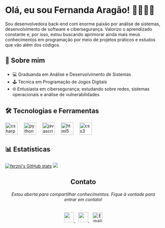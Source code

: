 Olá, eu sou Fernanda Aragão! 👩🏻‍💻✨
=======================================================================================================================================

Sou desenvolvedora back-end com enorme paixão por análise de sistemas, desenvolvimento de software e cibersegurança. Valorizo o aprendizado constante e, por isso, estou buscando aprimorar ainda mais meus conhecimentos em programação por meio de projetos práticos e estudos que vão além dos códigos.

###

<h2 align="left">🔎 Sobre mim</h2>

###
* 💻 Graduanda em Análise e Desenvolvimento de Sistemas
* 🕹 Técnica em Programação de Jogos Digitais
* 🌐 Entusiasta em cibersegurança; estudando sobre redes, sistemas operacionais e análise de vulnerabilidades

###

<h2 align="left"> 🛠 Tecnologias e Ferramentas</h2>

<div align="left">
  <img src="https://cdn.jsdelivr.net/gh/devicons/devicon/icons/csharp/csharp-original.svg" height="40" alt="csharp logo"  />
  <img width="12" />
  <img src="https://cdn.jsdelivr.net/gh/devicons/devicon/icons/python/python-original.svg" height="40" alt="python logo"  />
  <img width="12" />
  <img src="https://cdn.jsdelivr.net/gh/devicons/devicon/icons/javascript/javascript-original.svg" height="40" alt="javascript logo"  />
  <img width="12" />
  <img src="https://cdn.jsdelivr.net/gh/devicons/devicon/icons/html5/html5-original.svg" height="40" alt="html5 logo"  />
  <img width="12" />
  <img src="https://cdn.jsdelivr.net/gh/devicons/devicon/icons/css3/css3-original.svg" height="40" alt="css3 logo"  />
</div>

<h2 align="left">📊 Estatísticas</h2>

###
<a href="http://www.github.com/ferzni"><img src="https://github-readme-stats.vercel.app/api?username=ferzni&show_icons=true&hide=&count_private=true&title_color=0891b2&text_color=ffffff&icon_color=0891b2&bg_color=1c1917&hide_border=true&show_icons=true" alt="ferzni's GitHub stats" /></a> <a href="http://www.github.com/ferzni"><img src="https://github-readme-streak-stats.herokuapp.com/?user=ferzni&stroke=ffffff&background=1c1917&ring=0891b2&fire=0891b2&currStreakNum=ffffff&currStreakLabel=0891b2&sideNums=ffffff&sideLabels=ffffff&dates=ffffff&hide_border=true" /></a>

<h2 align="center">Contato</h2>
<h6 align="center">Estou aberta para compartilhar conhecimentos. Fique à vontade para entrar em contato!</h6>

###
<div align="center">
  <a href="https://www.github.com/ferzni" target="_blank" rel="noreferrer">
    <picture>
      <source media="(prefers-color-scheme: dark)" srcset="https://raw.githubusercontent.com/danielcranney/readme-generator/main/public/icons/socials/github-dark.svg" />
      <source media="(prefers-color-scheme: light)" srcset="https://raw.githubusercontent.com/danielcranney/readme-generator/main/public/icons/socials/github.svg" />
      <img src="https://raw.githubusercontent.com/danielcranney/readme-generator/main/public/icons/socials/github.svg" width="32" height="32" />
    </picture>
  </a>
  <a href="https://www.linkedin.com/in/aragao-fernanda" target="_blank" rel="noreferrer" style="margin-left: 10px;">
    <picture>
      <source media="(prefers-color-scheme: dark)" srcset="https://raw.githubusercontent.com/danielcranney/readme-generator/main/public/icons/socials/linkedin-dark.svg" />
      <source media="(prefers-color-scheme: light)" srcset="https://raw.githubusercontent.com/danielcranney/readme-generator/main/public/icons/socials/linkedin.svg" />
      <img src="https://raw.githubusercontent.com/danielcranney/readme-generator/main/public/icons/socials/linkedin.svg" width="32" height="32" />
    </picture>
  </a>
  <a href="mailto:fernandaaragaodev@gmail.com" target="_blank" rel="noreferrer" style="margin-left: 10px;">
    <img src="https://cdn-icons-png.flaticon.com/512/732/732200.png" alt="Email" width="32" height="32" />
  </a>
</div>

